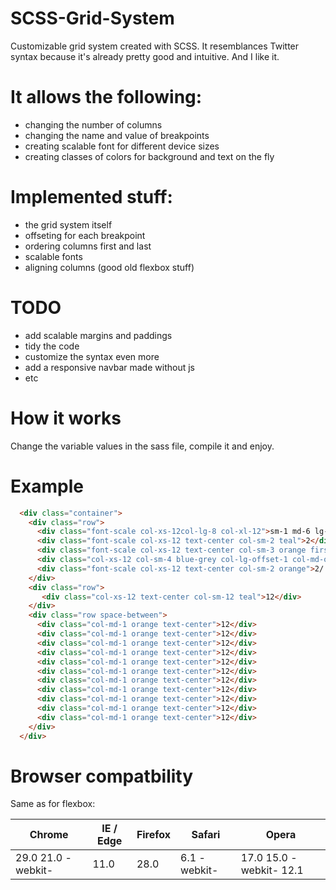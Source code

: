# SCSS-Grid-System

Customizable grid system created with SCSS. It resemblances Twitter syntax because it's already pretty good and intuitive. And I like it.

# It allows the following:

- changing the number of columns
- changing the name and value of breakpoints
- creating scalable font for different device sizes
- creating classes of colors for background and text on the fly

# Implemented stuff:

- the grid system itself
- offseting for each breakpoint
- ordering columns first and last
- scalable fonts
- aligning columns (good old flexbox stuff)

# TODO

- add scalable margins and paddings
- tidy the code
- customize the syntax even more
- add a responsive navbar  made without js
- etc

# How it works

Change the variable values in the sass file, compile it and enjoy.

#  Example
```html
  <div class="container">
    <div class="row">
      <div class="font-scale col-xs-12col-lg-8 col-xl-12">sm-1 md-6 lg-8 xl-12</div>
      <div class="font-scale col-xs-12 text-center col-sm-2 teal">2</div>
      <div class="font-scale col-xs-12 text-center col-sm-3 orange first">3</div>
      <div class="col-xs-12 col-sm-4 blue-grey col-lg-offset-1 col-md-offset-6 first">4</div>
      <div class="font-scale col-xs-12 text-center col-sm-2 orange">2/ 5</div>
    </div> 
    <div class="row">
       <div class="col-xs-12 text-center col-sm-12 teal">12</div>
    </div>
    <div class="row space-between">
      <div class="col-md-1 orange text-center">12</div>
      <div class="col-md-1 orange text-center">12</div>
      <div class="col-md-1 orange text-center">12</div>
      <div class="col-md-1 orange text-center">12</div>
      <div class="col-md-1 orange text-center">12</div>
      <div class="col-md-1 orange text-center">12</div>
      <div class="col-md-1 orange text-center">12</div>
      <div class="col-md-1 orange text-center">12</div>
      <div class="col-md-1 orange text-center">12</div>
      <div class="col-md-1 orange text-center">12</div>
      <div class="col-md-1 orange text-center">12</div>
    </div>
  </div>
```

# Browser compatbility

Same as for flexbox:

|       Chrome       | IE / Edge | Firefox |    Safari    |                   Opera |
|--------------------|-----------|---------|--------------|-------------------------|
| 29.0 21.0 -webkit- |    11.0   |   28.0  | 6.1 -webkit- | 17.0 15.0 -webkit- 12.1 |
